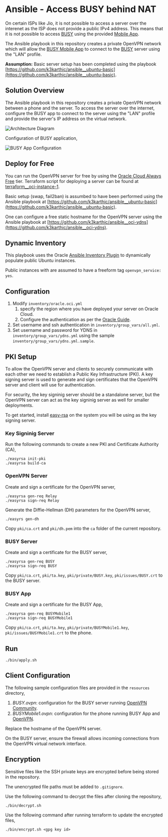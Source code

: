 # Ansible - Access BUSY behind NAT

On certain ISPs like Jio, it is not possible to access a server over the interenet as the ISP does not provide a public IPv4 address. This means that it is not possible to access [BUSY](https://busy.in/) using the provided [Mobile App](https://www.busywinsoftware.com/products/busy-mobile-app/).

The Ansible playbook in this repository creates a private OpenVPN network which will allow the [BUSY Mobile App](https://www.busywinsoftware.com/products/busy-mobile-app/) to connect to the [BUSY](https://busy.in/) server using the "LAN" profile.

**Assumption:** Basic server setup has been completed using the playbook [https://github.com/k3karthic/ansible__ubuntu-basic](https://github.com/k3karthic/ansible__ubuntu-basic).

## Solution Overview

The Ansible playbook in this repository creates a private OpenVPN network between a phone and the server. To access the server over the internet, configure the BUSY app to connect to the server using the "LAN" profile and provide the server's IP address on the virtual network.

![Architecture Diagram](https://github.com/k3karthic/ansible__busy-behind-nat/raw/main/resources/solution_overview.png)

Configuration of BUSY application,

![BUSY App Configuration](https://github.com/k3karthic/ansible__busy-behind-nat/raw/main/resources/mobile_config.jpeg)

## Deploy for Free

You can run the OpenVPN server for free by using the [Oracle Cloud Always Free](https://www.oracle.com/cloud/free/#always-free) tier. Terraform script for deploying a server can be found at [terraform__oci-instance-1](https://github.com/k3karthic/terraform__oci-instance-1).

Basic setup (swap, fail2ban) is assumbed to have been performed using the Ansible playbook at [https://github.com/k3karthic/ansible__ubuntu-basic](https://github.com/k3karthic/ansible__ubuntu-basic).

One can configure a free static hostname for the OpenVPN server using the Ansible playbook at [https://github.com/k3karthic/ansible__oci-ydns](https://github.com/k3karthic/ansible__oci-ydns).

## Dynamic Inventory

This playbook uses the Oracle [Ansible Inventory Plugin](https://docs.oracle.com/en-us/iaas/Content/API/SDKDocs/ansibleinventoryintro.htm) to dynamically populate public Ubuntu instances.

Public instances with are assumed to have a freeform tag `openvpn_service: yes`.

## Configuration

1. Modify `inventory/oracle.oci.yml`
    1. specify the region where you have deployed your server on Oracle Cloud.
    1. Configure the authentication as per the [Oracle Guide](https://docs.oracle.com/en-us/iaas/Content/API/Concepts/sdkconfig.htm#SDK_and_CLI_Configuration_File).
1. Set username and ssh authentication in `inventory/group_vars/all.yml`.
2. Set username and password for YDNS in `inventory/group_vars/ydns.yml` using the sample `inventory/group_vars/ydns.yml.sample`.

## PKI Setup

To allow the OpenVPN server and clients to securely communicate with each other we need to establish a Public Key Infrastructure (PKI). A key signing server is used to generate and sign certificates that the OpenVPN server and client will use for authentication.

For security, the key signinig server should be a standalone server, but the OpenVPN server can act as the key signinig server as well for smaller deployments. 

To get started, install [easy-rsa](https://github.com/OpenVPN/easy-rsa) on the system you will be using as the key signing server.

### Key Signinig Server

Run the following commands to create a new PKI and Certificate Authority (CA),
```
./easyrsa init-pki
./easyrsa build-ca
```

### OpenVPN Server

Create and sign a certificate for the OpenVPN server,
```
./easyrsa gen-req Relay
./easyrsa sign-req Relay
```

Generate the Diffie-Hellman (DH) parameters for the OpenVPN server,
```
./easyrs gen-dh
```

Copy `pki/ca.crt` and `pki/dh.pem` into the `ca` folder of the current repository.

### BUSY Server

Create and sign a certificate for the BUSY server,
```
./easyrsa gen-req BUSY
./easyrsa sign-req BUSY
```

Copy `pki/ca.crt`, `pki/ta.key`, `pki/private/BUSY.key`, `pki/issues/BUSY.crt` to the BUSY server.

### BUSY App

Create and sign a certificate for the BUSY App,
```
./easyrsa gen-req BUSYMobile1
./easyrsa sign-req BUSYMobile1
```

Copy `pki/ca.crt`, `pki/ta.key`, `pki/private/BUSYMobile1.key`, `pki/issues/BUSYMobile1.crt` to the phone.

## Run

```
./bin/apply.sh
```

## Client Configuration

The following sample configuration files are provided in the `resources` directory,
1. *BUSY.ovpn*: configuration for the BUSY server running [OpenVPN Community](https://openvpn.net/community/).
2. *BUSYMobile1.ovpn*: configuration for the phone running BUSY App and [OpenVPN](https://play.google.com/store/apps/details?id=de.blinkt.openvpn&hl=en&gl=US).

Replace the hostname of the OpenVPN server.

On the BUSY server, ensure the firewall allows incoming connections from the OpenVPN virtual network interface.

## Encryption

Sensitive files like the SSH private keys are encrypted before being stored in the repository.

The unencrypted file paths must be added to `.gitignore`.

Use the following command to decrypt the files after cloning the repository,

```
./bin/decrypt.sh
```

Use the following command after running terraform to update the encrypted files,

```
./bin/encrypt.sh <gpg key id>
```
